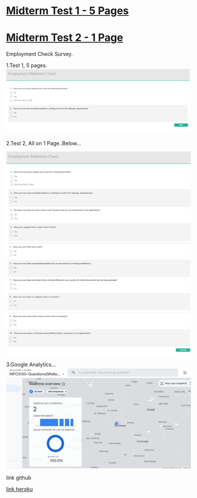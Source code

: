 # <a href="https://github.com/armaanrana6/Armaan-Midterm/blob/master/test1/index.html" target="_blank">Midterm Test 1 - 5 Pages</a>

# <a href="https://github.com/armaanrana6/Armaan-Midterm/blob/master/test2/index.html" target="_blank">Midterm Test 2 - 1 Page </a>

Employment Check Survey.

1.Test 1, 5 pages.
<img src = "S1.png">

2.Test 2, All on 1 Page..Below...

<img src = "S2.png">

<img src = "S3.png">

<img src = "S4.png">


3.Google Analytics...
<img src = "S5.png">

link github

<a href="https://armaanrana6.github.io/Armaan-Midterm/">

link heroku

<a href="https://screeningcheck-midterm-armaan.herokuapp.com/">

